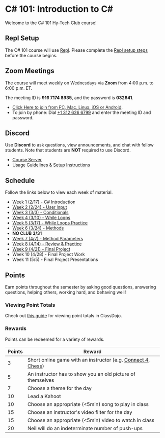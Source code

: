 # <span>C# 101: Introduction to C#</span>
Welcome to the C# 101 Hy-Tech Club course!

## Repl Setup
The C# 101 course will use [Repl](https://repl.it). Please complete the [Repl setup steps](ReplSetup.md) before the course begins.

## Zoom Meetings
The course will meet weekly on Wednesdays via **Zoom** from 4:00 p.m. to 6:00 p.m. ET.

The meeting ID is **916 7174 8935**, and the password is **032841**.

- [Click Here to join from PC, Mac, Linux, iOS or Android](https://hyland.zoom.us/j/91671748935?pwd=Ykt4YnMyUk8yeHlRNklMS3ZlZ0h6UT09).
- To join by phone: Dial [+1 312 626 6799](tel:+13126266799) and enter the meeting ID and password.

## Discord
Use **Discord** to ask questions, view announcements, and chat with fellow students. Note that students are **NOT** required to use Discord.

- [Course Server](https://discord.com/channels/755095170986541198/)
- [Usage Guidelines & Setup Instructions](https://hylandtechclub.com/DiscordUse)

## Schedule
Follow the links below to view each week of material.

- [Week 1 (2/17) - C# Introduction](HelloCs/StudentDesc.md)
- [Week 2 (2/24) - User Input](UserInput/StudentDesc.md)
- [Week 3 (3/3) - Conditionals](Conditionals/StudentDesc.md)
- [Week 4 (3/10) - While Loops](WhileLoops/StudentDesc.md)
- [Week 5 (3/17) - While Loops Practice](WhileLoops/WhileLoopsPractice.md)
- [Week 6 (3/24) - Methods](Methods/StudentDesc.md)
- **NO CLUB 3/31**
- [Week 7 (4/7) - Method Parameters](MethodParameters/StudentDesc.md)
- [Week 8 (4/14) - Review & Practice](Practice/StudentDesc.md)
- [Week 9 (4/21) - Final Project](FinalProject/FinalProject.md)
- Week 10 (4/28) - Final Project Work
- Week 11 (5/5) - Final Project Presentations

## Points
Earn points throughout the semester by asking good questions, answering questions, helping others, working hard, and behaving well!

### Viewing Point Totals
Check out [this guide](https://hylandtechclub.com/ClassDojoPoints) for viewing point totals in ClassDojo.

### Rewards
Points can be redeemed for a variety of rewards.

| Points | Reward |
| -- | -- |
| 3 | Short online game with an instructor (e.g. [Connect 4](https://connect-4.org/en), [Chess](https://lichess.org/setup/friend)) |
| 5 | An instructor has to show you an old picture of themselves |
| 7 | Choose a theme for the day |
| 10 | Lead a Kahoot |
| 10 | Choose an appropriate (<5min) song to play in class |
| 15 | Choose an instructor's video filter for the day |
| 15 | Choose an appropriate (<5min) video to watch in class |
| 20 | Neil will do an indeterminate number of push-ups |